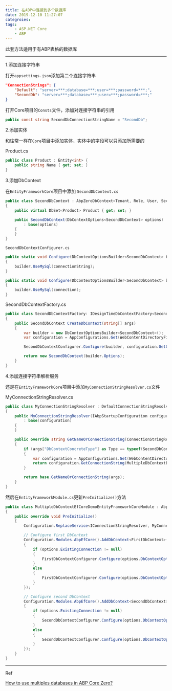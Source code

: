 ```yaml
---
title: 在ABP中连接到多个数据库
date: 2019-12-10 11:27:07
categroies: 
tags:
    - ASP.NET Core
    - ABP
---
```


此套方法适用于有ABP表格的数据库<!-- more -->

---

1.添加连接字符串

打开`appsettings.json`添加第二个连接字符串

```json
"ConnectionStrings": {
    "Default": "server=***;database=***;user=***;password=***;",
    "SecondDb": "server=***;database=***;user=***;password=***;"
}
```

打开Core项目的`Consts`文件，添加对连接字符串的引用

```csharp
public const string SecondDbConnectionStringName = "SecondDb";
```

2.添加实体

和往常一样在`Core`项目中添加实体，实体中的字段可以只添加所需要的

Product.cs

```csharp
public class Product : Entity<int> {
    public string Name { get; set; }
}
```

3.添加DbContext

在`EntityFrameworkCore`项目中添加 `SecondDbContext.cs`

```csharp
public class SecondDbContext : AbpZeroDbContext<Tenant, Role, User, SecondDbContext>
{
    public virtual DbSet<Product> Product { get; set; }

    public SecondDbContext(DbContextOptions<SecondDbContext> options)
        : base(options)
    {
    }
}
```

`SecondDbContextConfigurer.cs`

```csharp
public static void Configure(DbContextOptionsBuilder<SecondDbContext> builder, string connectionString)
{
    builder.UseMySql(connectionString);
}

public static void Configure(DbContextOptionsBuilder<SecondDbContext> builder, DbConnection connection)
{
    builder.UseMySql(connection);
}
```

SecondDbContextFactory.cs

```csharp
public class SecondDbContextFactory: IDesignTimeDbContextFactory<SecondDbContext>
{
    public SecondDbContext CreateDbContext(string[] args)
    {
        var builder = new DbContextOptionsBuilder<SecondDbContext>();
        var configuration = AppConfigurations.Get(WebContentDirectoryFinder.CalculateContentRootFolder());

        SecondDbContextConfigurer.Configure(builder, configuration.GetConnectionString(Consts.SecondDbConnectionStringName));

        return new SecondDbContext(builder.Options);
    }
}
```

4.添加连接字符串解析服务

还是在`EntityFrameworkCore`项目中添加`MyConnectionStringResolver.cs`文件

MyConnectionStringResolver.cs

```csharp
public class MyConnectionStringResolver : DefaultConnectionStringResolver
{
    public MyConnectionStringResolver(IAbpStartupConfiguration configuration) 
        : base(configuration)
    {
    }

    public override string GetNameOrConnectionString(ConnectionStringResolveArgs args)
    {
        if (args["DbContextConcreteType"] as Type == typeof(SecondDbContext))
        {
            var configuration = AppConfigurations.Get(WebContentDirectoryFinder.CalculateContentRootFolder());
            return configuration.GetConnectionString(MultipleDbContextEfCoreDemoConsts.SecondDbConnectionStringName);
        }

        return base.GetNameOrConnectionString(args);
    }
}
```

然后在`EntityFrameworkModule.cs`更新`PreInitialize()`方法

```csharp
public class MultipleDbContextEfCoreDemoEntityFrameworkCoreModule : AbpModule
{
    public override void PreInitialize()
    {
        Configuration.ReplaceService<IConnectionStringResolver, MyConnectionStringResolver>();

        // Configure first DbContext
        Configuration.Modules.AbpEfCore().AddDbContext<FirstDbContext>(options =>
        {
            if (options.ExistingConnection != null)
            {
                FirstDbContextConfigurer.Configure(options.DbContextOptions, options.ExistingConnection);
            }
            else
            {
                FirstDbContextConfigurer.Configure(options.DbContextOptions, options.ConnectionString);
            }
        });

        // Configure second DbContext
        Configuration.Modules.AbpEfCore().AddDbContext<SecondDbContext>(options =>
        {
            if (options.ExistingConnection != null)
            {
                SecondDbContextConfigurer.Configure(options.DbContextOptions, options.ExistingConnection);
            }
            else
            {
                SecondDbContextConfigurer.Configure(options.DbContextOptions, options.ConnectionString);
            }
        });
    }
}
```
---

Ref

[How to use multiples databases in ABP Core Zero?](https://stackoverflow.com/questions/49243891/how-to-use-multiples-databases-in-abp-core-zero)